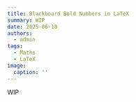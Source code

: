 ```yaml
---
title: Blackboard Bold Numbers in LaTeX
summary: WIP
date: 2025-06-18
authors:
  - admin
tags:
  - Maths
  - LaTeX
image:
  caption: ''
---
```


WIP
